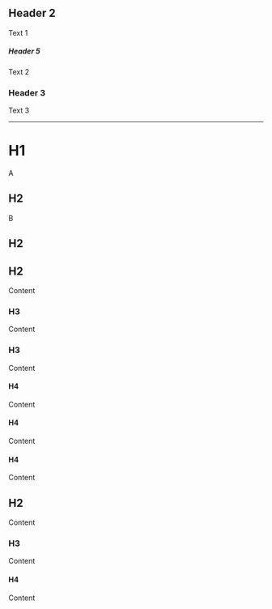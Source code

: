 ## Header 2

Text 1

##### Header 5

Text 2

### Header 3

Text 3

---

# H1

A

## H2

B

## H2
## H2
Content
### H3
Content
### H3
Content
#### H4
Content
#### H4
Content
#### H4
Content

## H2
Content
### H3
Content
#### H4
Content